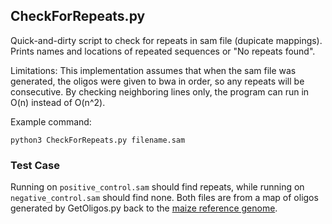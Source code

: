 ## CheckForRepeats.py
Quick-and-dirty script to check for repeats in sam file (dupicate mappings). Prints names and locations of repeated sequences or "No repeats found".

Limitations: This implementation assumes that when the sam file was generated, the oligos were given to bwa in order, so any repeats will be consecutive. By checking neighboring lines only, the program can run in O(n) instead of O(n^2).

Example command:
```
python3 CheckForRepeats.py filename.sam
```

### Test Case
Running on `positive_control.sam` should find repeats, while running on `negative_control.sam` should find none. Both files are from a map of oligos generated by GetOligos.py back to the [maize reference genome](https://www.maizegdb.org/assembly).
